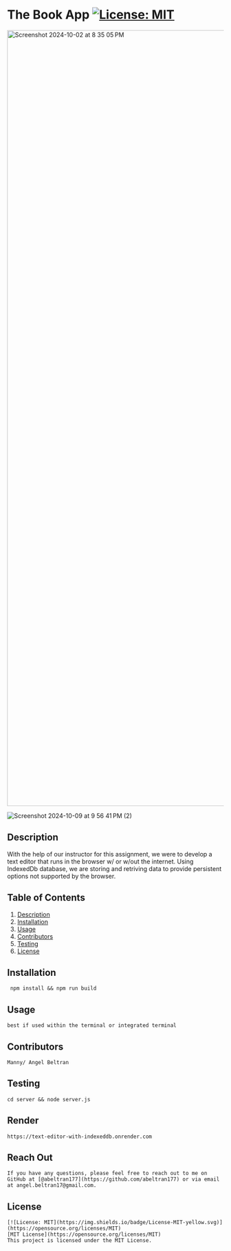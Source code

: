 # The Book App [![License: MIT](https://img.shields.io/badge/License-MIT-yellow.svg)](https://opensource.org/licenses/MIT)
<img width="1800" alt="Screenshot 2024-10-02 at 8 35 05 PM" src="https://github.com/user-attachments/assets/cb9d609c-42f1-4af8-bc92-385a3f7540e0">

![Screenshot 2024-10-09 at 9 56 41 PM (2)](https://github.com/user-attachments/assets/ed818056-729e-4a4b-9e16-09db3b397f78)



  ## Description
  With the help of our instructor for this assignment, we were to develop a text editor that runs in the browser w/ or w/out the internet. Using IndexedDb database, we are storing and retriving data to provide persistent options not supported by the browser. 
  
  ## Table of Contents
  1. [Description](#description)
  2. [Installation](#installation)
  3. [Usage](#usage)
  4. [Contributors](#contributors)
  5. [Testing](#testing)
  6. [License](#license)

  ## Installation
     npm install && npm run build
  ## Usage
    best if used within the terminal or integrated terminal 
    
  ## Contributors
    Manny/ Angel Beltran 
  
  ## Testing
    cd server && node server.js

  ## Render
    https://text-editor-with-indexeddb.onrender.com
  ## Reach Out
    If you have any questions, please feel free to reach out to me on GitHub at [@abeltran177](https://github.com/abeltran177) or via email at angel.beltran17@gmail.com.
  
  ## License
    [![License: MIT](https://img.shields.io/badge/License-MIT-yellow.svg)](https://opensource.org/licenses/MIT) 
    [MIT License](https://opensource.org/licenses/MIT)
    This project is licensed under the MIT License.
    
